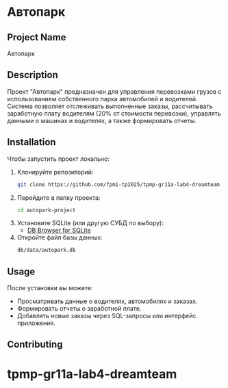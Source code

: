 # Автопарк

## Project Name
Автопарк

## Description
Проект "Автопарк" предназначен для управления перевозками грузов с использованием собственного парка автомобилей и водителей. Система позволяет отслеживать выполненные заказы, рассчитывать заработную плату водителям (20% от стоимости перевозки), управлять данными о машинах и водителях, а также формировать отчеты.

## Installation
Чтобы запустить проект локально:
1. Клонируйте репозиторий:  
   ```bash
   git clone https://github.com/fpmi-tp2025/tpmp-gr11a-lab4-dreamteam
   ```
2. Перейдите в папку проекта:
   ```bash
   cd autopark-project
   ```
3. Установите SQLite (или другую СУБД по выбору):
   - [DB Browser for SQLite](https://sqlitebrowser.org/)
4. Откройте файл базы данных:  
   ```bash
   db/data/autopark.db
   ```

## Usage
После установки вы можете:
- Просматривать данные о водителях, автомобилях и заказах.
- Формировать отчеты о заработной плате.
- Добавлять новые заказы через SQL-запросы или интерфейс приложения.

## Contributing
# tpmp-gr11a-lab4-dreamteam
